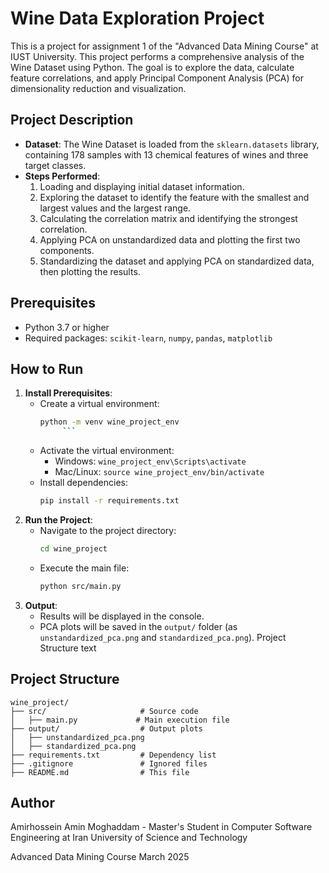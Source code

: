 # Wine Data Exploration Project

This is a project for assignment 1 of the "Advanced Data Mining Course" at IUST University.
This project performs a comprehensive analysis of the Wine Dataset using Python. The goal is to explore the data, calculate feature correlations, and apply Principal Component Analysis (PCA) for dimensionality reduction and visualization.

## Project Description
- **Dataset**: The Wine Dataset is loaded from the `sklearn.datasets` library, containing 178 samples with 13 chemical features of wines and three target classes.
- **Steps Performed**:
  1. Loading and displaying initial dataset information.
  2. Exploring the dataset to identify the feature with the smallest and largest values and the largest range.
  3. Calculating the correlation matrix and identifying the strongest correlation.
  4. Applying PCA on unstandardized data and plotting the first two components.
  5. Standardizing the dataset and applying PCA on standardized data, then plotting the results.

## Prerequisites
- Python 3.7 or higher
- Required packages: `scikit-learn`, `numpy`, `pandas`, `matplotlib`

## How to Run
1. **Install Prerequisites**:
   - Create a virtual environment:
     ```bash
     python -m venv wine_project_env
          ```
   - Activate the virtual environment:
     - Windows: `wine_project_env\Scripts\activate`
     - Mac/Linux: `source wine_project_env/bin/activate`
   - Install dependencies:
     ```bash
     pip install -r requirements.txt
     ```
2. **Run the Project**:
   - Navigate to the project directory:
     ```bash
     cd wine_project
     ```
   - Execute the main file:
     ```bash
     python src/main.py
     ```
3. **Output**:
   - Results will be displayed in the console.
   - PCA plots will be saved in the `output/` folder (as `unstandardized_pca.png` and `standardized_pca.png`).
  Project Structure
text

## Project Structure

```
wine_project/
├── src/                     # Source code
│   ├── main.py             # Main execution file
├── output/                  # Output plots
│   ├── unstandardized_pca.png
│   ├── standardized_pca.png
├── requirements.txt         # Dependency list
├── .gitignore               # Ignored files
├── README.md                # This file
```
## Author

Amirhossein Amin Moghaddam - Master's Student in Computer Software Engineering at Iran University of Science and Technology

Advanced Data Mining Course
March 2025
